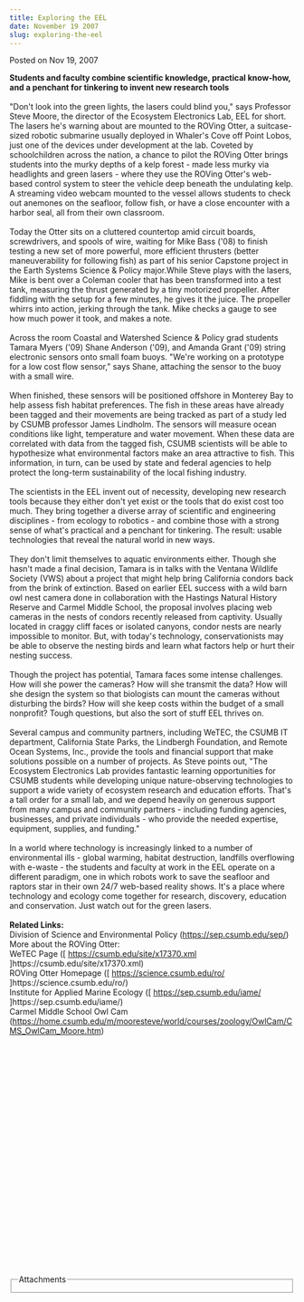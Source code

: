 ```yaml
---
title: Exploring the EEL
date: November 19 2007
slug: exploring-the-eel
---
```


 



<span class="date">Posted on Nov 19, 2007    </span>
<p><strong>Students and faculty combine scientific knowledge,
practical know-how, and a penchant for tinkering to invent new
research tools<br/></strong><br>
&quot;Don&apos;t look into the green lights, the lasers could blind you,&quot;
says Professor Steve Moore, the director of the Ecosystem
Electronics Lab, EEL for short. The lasers he&apos;s warning about are
mounted to the ROVing Otter, a suitcase-sized robotic submarine
usually deployed in Whaler&apos;s Cove off Point Lobos, just one of the
devices under development at the lab. Coveted by schoolchildren
across the nation, a chance to pilot the ROVing Otter brings
students into the murky depths of a kelp forest - made less murky
via headlights and green lasers - where they use the ROVing Otter&apos;s
web-based control system to steer the vehicle deep beneath the
undulating kelp. A streaming video webcam mounted to the vessel
allows students to check out anemones on the seafloor, follow fish,
or have a close encounter with a harbor seal, all from their own
classroom.<br>
<br>
Today the Otter sits on a cluttered countertop amid circuit boards,
screwdrivers, and spools of wire, waiting for Mike Bass (&apos;08) to
finish testing a new set of more powerful, more efficient thrusters
(better maneuverability for following fish) as part of his senior
Capstone project in the Earth Systems Science &amp; Policy
major.While Steve plays with the lasers, Mike is bent over a
Coleman cooler that has been transformed into a test tank,
measuring the thrust generated by a tiny motorized propeller. After
fiddling with the setup for a few minutes, he gives it the juice.
The propeller whirrs into action, jerking through the tank. Mike
checks a gauge to see how much power it took, and makes a
note.<br>
<br>
Across the room Coastal and Watershed Science &amp; Policy grad
students Tamara Myers (&apos;09) Shane Anderson (&apos;09), and Amanda Grant
(&apos;09) string electronic sensors onto small foam buoys. &quot;We&apos;re
working on a prototype for a low cost flow sensor,&quot; says Shane,
attaching the sensor to the buoy with a small wire.<br>
<br>
When finished, these sensors will be positioned offshore in
Monterey Bay to help assess fish habitat preferences. The fish in
these areas have already been tagged and their movements are being
tracked as part of a study led by CSUMB professor James Lindholm.
The sensors will measure ocean conditions like light, temperature
and water movement. When these data are correlated with data from
the tagged fish, CSUMB scientists will be able to hypothesize what
environmental factors make an area attractive to fish. This
information, in turn, can be used by state and federal agencies to
help protect the long-term sustainability of the local fishing
industry.<br>
<br>
The scientists in the EEL invent out of necessity, developing new
research tools because they either don&apos;t yet exist or the tools
that do exist cost too much. They bring together a diverse array of
scientific and engineering disciplines - from ecology to robotics -
and combine those with a strong sense of what&apos;s practical and a
penchant for tinkering. The result: usable technologies that reveal
the natural world in new ways.<br>
<br>
They don&apos;t limit themselves to aquatic environments either. Though
she hasn&apos;t made a final decision, Tamara is in talks with the
Ventana Wildlife Society (VWS) about a project that might help
bring California condors back from the brink of extinction. Based
on earlier EEL success with a wild barn owl nest camera done in
collaboration with the Hastings Natural History Reserve and Carmel
Middle School, the proposal involves placing web cameras in the
nests of condors recently released from captivity. Usually located
in craggy cliff faces or isolated canyons, condor nests are nearly
impossible to monitor. But, with today&apos;s technology,
conservationists may be able to observe the nesting birds and learn
what factors help or hurt their nesting success.<br>
<br>
Though the project has potential, Tamara faces some intense
challenges. How will she power the cameras? How will she transmit
the data? How will she design the system so that biologists can
mount the cameras without disturbing the birds? How will she keep
costs within the budget of a small nonprofit? Tough questions, but
also the sort of stuff EEL thrives on.<br>
<br>
Several campus and community partners, including WeTEC, the CSUMB
IT department, California State Parks, the Lindbergh Foundation,
and Remote Ocean Systems, Inc., provide the tools and financial
support that make solutions possible on a number of projects. As
Steve points out, &quot;The Ecosystem Electronics Lab provides fantastic
learning opportunities for CSUMB students while developing unique
nature-observing technologies to support a wide variety of
ecosystem research and education efforts. That&apos;s a tall order for a
small lab, and we depend heavily on generous support from many
campus and community partners - including funding agencies,
businesses, and private individuals - who provide the needed
expertise, equipment, supplies, and funding.&quot;<br>
<br>
In a world where technology is increasingly linked to a number of
environmental ills - global warming, habitat destruction, landfills
overflowing with e-waste - the students and faculty at work in the
EEL operate on a different paradigm, one in which robots work to
save the seafloor and raptors star in their own 24/7 web-based
reality shows. It&apos;s a place where technology and ecology come
together for research, discovery, education and conservation. Just
watch out for the green lasers.<br>
<br>
<strong>Related Links:</strong><br>
Division of Science and Environmental Policy (<a href="https://sep.csumb.edu/sep/" rel="nofollow">https://sep.csumb.edu/sep/</a>)<br>
More about the ROVing Otter:<br>
WeTEC Page ([ <a href="https://csumb.edu/site/x17370.xml" rel="nofollow">https://csumb.edu/site/x17370.xml</a>
]https://csumb.edu/site/x17370.xml)<br>
ROVing Otter Homepage ([ <a href="https://science.csumb.edu/ro/" rel="nofollow">https://science.csumb.edu/ro/</a>
]https://science.csumb.edu/ro/)<br>
Institute for Applied Marine Ecology ([ <a href="https://sep.csumb.edu/iame/" rel="nofollow">https://sep.csumb.edu/iame/</a>
]https://sep.csumb.edu/iame/)<br>
Carmel Middle School Owl Cam (<a href="https://home.csumb.edu/m/mooresteve/world/courses/zoology/OwlCam/CMS_OwlCam_Moore.htm" rel="nofollow">https://home.csumb.edu/m/mooresteve/world/courses/zoology/OwlCam/CMS_OwlCam_Moore.htm</a>)</br></br></br></br></br></br></br></br></br></br></br></br></br></br></br></br></br></br></br></br></br></br></br></br></br></p>
<fieldset class="fieldgroup group-attachments">
<legend>Attachments</legend>
<div class="field field-type-emvideo field-field-attach-video">
<div class="field-items">
<div class="field-item odd">
<div class="emvideo emvideo-video emvideo-"/>
</div>
</div>
</div>
</fieldset>





 
